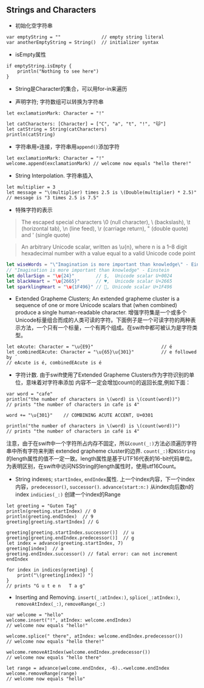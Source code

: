 ## Strings and Characters

- 初始化空字符串
```
var emptyString = ""               // empty string literal
var anotherEmptyString = String()  // initializer syntax
```

- isEmpty属性
```
if emptyString.isEmpty {
    println("Nothing to see here")
}
```

- String是Character的集合，可以用for-in来遍历

- 声明字符; 字符数组可以转换为字符串

```
let exclamationMark: Character = "!"

let catCharacters: [Character] = ["C", "a", "t", "!", "🐱"]
let catString = String(catCharacters)
println(catString)
```

- 字符串用`+`连接，字符串用`append()`添加字符

```
let exclamationMark: Character = "!"
welcome.append(exclamationMark) // welcome now equals "hello there!"
```

- String Interpolation. 字符串插入

```
let multiplier = 3
let message = "\(multiplier) times 2.5 is \(Double(multiplier) * 2.5)"
// message is "3 times 2.5 is 7.5"
```

- 特殊字符的表示

>The escaped special characters \0 (null character), \\ (backslash), \t (horizontal tab), \n (line feed), \r (carriage return), \" (double quote) and \' (single quote)

>An arbitrary Unicode scalar, written as \u{n}, where n is a 1–8 digit hexadecimal number with a value equal to a valid Unicode code point

```swift
let wiseWords = "\"Imagination is more important than knowledge\" - Einstein"
// "Imagination is more important than knowledge" - Einstein
let dollarSign = "\u{24}"        // $,  Unicode scalar U+0024
let blackHeart = "\u{2665}"      // ♥,  Unicode scalar U+2665
let sparklingHeart = "\u{1F496}" // 💖, Unicode scalar U+1F496
```

- Extended Grapheme Clusters; An extended grapheme cluster is a sequence of one or more Unicode scalars that (when combined) produce a single human-readable character. 增强字符集是一个或多个Unicode标量组合而成的人类可读的字符。下面例子是一个可读字符的两种表示方法，一个只有一个标量，一个有两个组成。在swift中都可被认为是字符类型。

```
let eAcute: Character = "\u{E9}"                         // é
let combinedEAcute: Character = "\u{65}\u{301}"          // e followed by ́
// eAcute is é, combinedEAcute is é
```

- 字符计数. 由于swift使用了Extended Grapheme Clusters作为字符识别的单位，意味着对字符串添加
内容不一定会增加count()的返回长度,例如下面：

```
var word = "cafe"
println("the number of characters in \(word) is \(count(word))")
// prints "the number of characters in cafe is 4"

word += "\u{301}"    // COMBINING ACUTE ACCENT, U+0301

println("the number of characters in \(word) is \(count(word))")
// prints "the number of characters in café is 4"
```

注意，由于在swift中一个字符所占内存不固定，所以`count(_:)`方法必须遍历字符串中所有字符来判断
extended grapheme cluster的边界.
`count(_:)`和`NSString`的length属性的值不一定一致。length属性是基于UTF16代表的16-bit代码单位。
为表明区别，在swift中访问NSString的length属性时，使用utf16Count。

- String indexes; `startIndex`, `endIndex`属性.
上一个index内容，下一个index内容，`predecessor()`, `successor()`.
 `advance(start:n:)` 从index向后数n的index
 `indicies(_:)` 创建一个index的Range

```
let greeting = "Guten Tag"
println(greeting.startIndex) // 0
println(greeting.endIndex)  // 9
greeting[greeting.startIndex] // G

greeting[greeting.startIndex.successor()]  // u
greeting[greeting.endIndex.predecessor()]  // g
let index = advance(greeting.startIndex, 7)
greeting[index]  // a
greeting.endIndex.successor() // fatal error: can not increment endIndex

for index in indices(greeting) {
    print("\(greeting[index]) ")
}
// prints "G u t e n   T a g"
```

- Inserting and Removing. `insert(_:atIndex:)`, `splice(_:atIndex:)`,
`removeAtIndex(_:)`, `removeRange(_:)`

```
var welcome = "hello"
welcome.insert("!", atIndex: welcome.endIndex)
// welcome now equals "hello!"

welcome.splice(" there", atIndex: welcome.endIndex.predecessor())
// welcome now equals "hello there!"

welcome.removeAtIndex(welcome.endIndex.predecessor())
// welcome now equals "hello there"

let range = advance(welcome.endIndex, -6)..<welcome.endIndex
welcome.removeRange(range)
// welcome now equals "hello"
```
